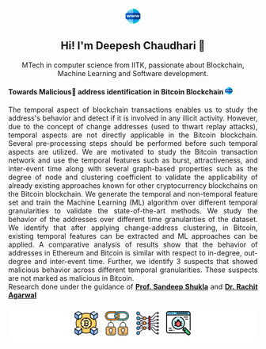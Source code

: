 
<p align='center'>
<!-- <a href="https://www.instagram.com/ami_deepesh/" target='_blank'><img height="30" src="https://github.com/stephenajulu/WaylonWalker/blob/main/icon/instagram.jpg?raw=true"></a>&nbsp;&nbsp;
<a href="http://linkedin.com/in/amideepesh/" target='_blank'><img height="30" src="https://github.com/stephenajulu/WaylonWalker/blob/main/icon/linkedin.png?raw=true"></a>&nbsp;&nbsp;
<a href="http://twitter.com/deepeshchaudh15/" target='_blank'><img height="30" src="https://github.com/stephenajulu/WaylonWalker/blob/main/icon/twitter.png?raw=true"></a>&nbsp;&nbsp; -->
<a href="https://www.cse.iitk.ac.in/users/deepeshc/" target='_blank'><img height="30" src="https://raw.githubusercontent.com/deepeshchaudhari/deepeshchaudhari.github.io/master/images/world-wide-web.png"></a>
</p>

<h2 align="center">Hi! I'm Deepesh Chaudhari 👋</h2>
<p align="center">MTech in computer science from IITK, passionate about Blockchain, Machine Learning and Software development.
</p>

<h4 align='left'>Towards Malicious👾 address identification in Bitcoin Blockchain <a href="https://ieeexplore.ieee.org/document/9680530"><img height="15" src="https://raw.githubusercontent.com/deepeshchaudhari/deepeshchaudhari.github.io/master/images/world-wide-web.png"></a>
</h4>

<p  align='justify'>
The temporal aspect of blockchain transactions enables us to study the address's behavior and detect if it is involved in any illicit activity. However, due to the concept of change addresses (used to thwart replay attacks), temporal aspects are not directly applicable in the Bitcoin blockchain. Several pre-processing steps should be performed before such temporal aspects are utilized. We are motivated to study the Bitcoin transaction network and use the temporal features such as burst, attractiveness, and inter-event time along with several graph-based properties such as the degree of node and clustering coefficient to validate the applicability of already existing approaches known for other cryptocurrency blockchains on the Bitcoin blockchain. We generate the temporal and non-temporal feature set and train the Machine Learning (ML) algorithm over different temporal granularities to validate the state-of-the-art methods. We study the behavior of the addresses over different time granularities of the dataset. We identify that after applying change-address clustering, in Bitcoin, existing temporal features can be extracted and ML approaches can be applied. A comparative analysis of results show that the behavior of addresses in Ethereum and Bitcoin is similar with respect to in-degree, out-degree and inter-event time. Further, we identify 3 suspects that showed malicious behavior across different temporal granularities. These suspects are not marked as malicious in Bitcoin.<br>
Research done under the guidance of <strong><a href="http://www.google.com/search?q=Prof.+Sandeep+Shukla" target="_blank">Prof. Sandeep Shukla</a></strong> and <strong><a href="https://rachit.gitlab.io/" target='_blank'>Dr. Rachit Agarwal</a></strong>
</br>
</p>

<img align="center" src="https://raw.githubusercontent.com/deepeshchaudhari/deepeshchaudhari.github.io/master/images/thesis_screen_shot.png"> 
<!--
**deepeshchaudhari/deepeshchaudhari** is a ✨ _special_ ✨ repository because its `README.md` (this file) appears on your GitHub profile.

Here are some ideas to get you started:

- 🔭 I’m currently working on ...
- 🌱 I’m currently learning ...
- 👯 I’m looking to collaborate on ...
- 🤔 I’m looking for help with ...
- 💬 Ask me about ...
- 📫 How to reach me: ...
- 😄 Pronouns: ...
- ⚡ Fun fact: ...
-->

